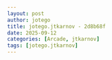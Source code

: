 ```yaml
---
layout: post
author: jotego
title: jotego.jtkarnov - 2d8b68f
date: 2025-09-12
categories: [Arcade, jtkarnov]
tags: [jotego.jtkarnov]
---
```


